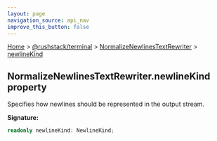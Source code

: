 ```yaml
---
layout: page
navigation_source: api_nav
improve_this_button: false
---
```



[Home](./index.md) &gt; [@rushstack/terminal](./terminal.md) &gt; [NormalizeNewlinesTextRewriter](./terminal.normalizenewlinestextrewriter.md) &gt; [newlineKind](./terminal.normalizenewlinestextrewriter.newlinekind.md)

## NormalizeNewlinesTextRewriter.newlineKind property

Specifies how newlines should be represented in the output stream.

<b>Signature:</b>

```typescript
readonly newlineKind: NewlineKind;
```
